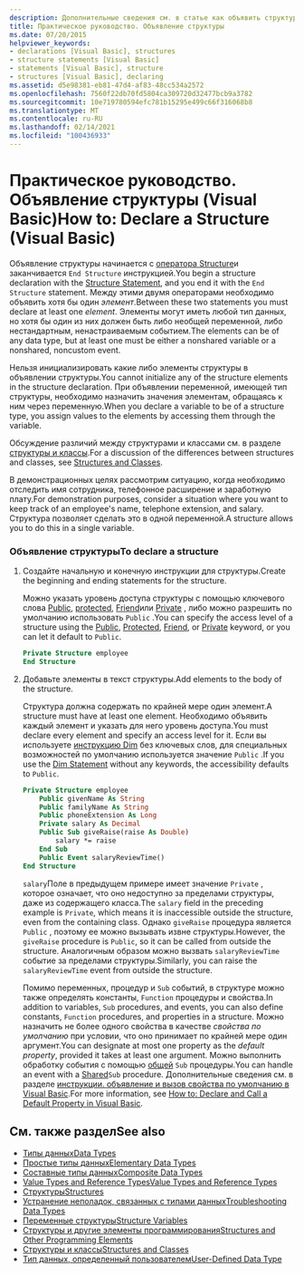 ```yaml
---
description: Дополнительные сведения см. в статье как объявить структуру (Visual Basic)
title: Практическое руководство. Объявление структуры
ms.date: 07/20/2015
helpviewer_keywords:
- declarations [Visual Basic], structures
- structure statements [Visual Basic]
- statements [Visual Basic], structure
- structures [Visual Basic], declaring
ms.assetid: d5e98381-eb81-47d4-af83-48cc534a2572
ms.openlocfilehash: 7560f22db70fd5804ca309720d32477bcb9a3782
ms.sourcegitcommit: 10e719780594efc781b15295e499c66f316068b8
ms.translationtype: MT
ms.contentlocale: ru-RU
ms.lasthandoff: 02/14/2021
ms.locfileid: "100436933"
---
```

# <a name="how-to-declare-a-structure-visual-basic"></a><span data-ttu-id="a7c8f-103">Практическое руководство. Объявление структуры (Visual Basic)</span><span class="sxs-lookup"><span data-stu-id="a7c8f-103">How to: Declare a Structure (Visual Basic)</span></span>

<span data-ttu-id="a7c8f-104">Объявление структуры начинается с [оператора Structure](../../../language-reference/statements/structure-statement.md)и заканчивается `End Structure` инструкцией.</span><span class="sxs-lookup"><span data-stu-id="a7c8f-104">You begin a structure declaration with the [Structure Statement](../../../language-reference/statements/structure-statement.md), and you end it with the `End Structure` statement.</span></span> <span data-ttu-id="a7c8f-105">Между этими двумя операторами необходимо объявить хотя бы один *элемент*.</span><span class="sxs-lookup"><span data-stu-id="a7c8f-105">Between these two statements you must declare at least one *element*.</span></span> <span data-ttu-id="a7c8f-106">Элементы могут иметь любой тип данных, но хотя бы один из них должен быть либо необщей переменной, либо нестандартным, ненастраиваемым событием.</span><span class="sxs-lookup"><span data-stu-id="a7c8f-106">The elements can be of any data type, but at least one must be either a nonshared variable or a nonshared, noncustom event.</span></span>  
  
 <span data-ttu-id="a7c8f-107">Нельзя инициализировать какие либо элементы структуры в объявлении структуры.</span><span class="sxs-lookup"><span data-stu-id="a7c8f-107">You cannot initialize any of the structure elements in the structure declaration.</span></span> <span data-ttu-id="a7c8f-108">При объявлении переменной, имеющей тип структуры, необходимо назначить значения элементам, обращаясь к ним через переменную.</span><span class="sxs-lookup"><span data-stu-id="a7c8f-108">When you declare a variable to be of a structure type, you assign values to the elements by accessing them through the variable.</span></span>  
  
 <span data-ttu-id="a7c8f-109">Обсуждение различий между структурами и классами см. в разделе [структуры и классы](structures-and-classes.md).</span><span class="sxs-lookup"><span data-stu-id="a7c8f-109">For a discussion of the differences between structures and classes, see [Structures and Classes](structures-and-classes.md).</span></span>  
  
 <span data-ttu-id="a7c8f-110">В демонстрационных целях рассмотрим ситуацию, когда необходимо отследить имя сотрудника, телефонное расширение и заработную плату.</span><span class="sxs-lookup"><span data-stu-id="a7c8f-110">For demonstration purposes, consider a situation where you want to keep track of an employee's name, telephone extension, and salary.</span></span> <span data-ttu-id="a7c8f-111">Структура позволяет сделать это в одной переменной.</span><span class="sxs-lookup"><span data-stu-id="a7c8f-111">A structure allows you to do this in a single variable.</span></span>  
  
### <a name="to-declare-a-structure"></a><span data-ttu-id="a7c8f-112">Объявление структуры</span><span class="sxs-lookup"><span data-stu-id="a7c8f-112">To declare a structure</span></span>  
  
1. <span data-ttu-id="a7c8f-113">Создайте начальную и конечную инструкции для структуры.</span><span class="sxs-lookup"><span data-stu-id="a7c8f-113">Create the beginning and ending statements for the structure.</span></span>  
  
     <span data-ttu-id="a7c8f-114">Можно указать уровень доступа структуры с помощью ключевого слова [Public](../../../language-reference/modifiers/public.md), [protected](../../../language-reference/modifiers/protected.md), [Friend](../../../language-reference/modifiers/friend.md)или [Private](../../../language-reference/modifiers/private.md) , либо можно разрешить по умолчанию использовать `Public` .</span><span class="sxs-lookup"><span data-stu-id="a7c8f-114">You can specify the access level of a structure using the [Public](../../../language-reference/modifiers/public.md), [Protected](../../../language-reference/modifiers/protected.md), [Friend](../../../language-reference/modifiers/friend.md), or [Private](../../../language-reference/modifiers/private.md) keyword, or you can let it default to `Public`.</span></span>  
  
    ```vb  
    Private Structure employee  
    End Structure  
    ```  
  
2. <span data-ttu-id="a7c8f-115">Добавьте элементы в текст структуры.</span><span class="sxs-lookup"><span data-stu-id="a7c8f-115">Add elements to the body of the structure.</span></span>  
  
     <span data-ttu-id="a7c8f-116">Структура должна содержать по крайней мере один элемент.</span><span class="sxs-lookup"><span data-stu-id="a7c8f-116">A structure must have at least one element.</span></span> <span data-ttu-id="a7c8f-117">Необходимо объявить каждый элемент и указать для него уровень доступа.</span><span class="sxs-lookup"><span data-stu-id="a7c8f-117">You must declare every element and specify an access level for it.</span></span> <span data-ttu-id="a7c8f-118">Если вы используете [инструкцию Dim](../../../language-reference/statements/dim-statement.md) без ключевых слов, для специальных возможностей по умолчанию используется значение `Public` .</span><span class="sxs-lookup"><span data-stu-id="a7c8f-118">If you use the [Dim Statement](../../../language-reference/statements/dim-statement.md) without any keywords, the accessibility defaults to `Public`.</span></span>  
  
    ```vb  
    Private Structure employee  
        Public givenName As String  
        Public familyName As String  
        Public phoneExtension As Long  
        Private salary As Decimal  
        Public Sub giveRaise(raise As Double)  
            salary *= raise  
        End Sub  
        Public Event salaryReviewTime()  
    End Structure  
    ```  
  
     <span data-ttu-id="a7c8f-119">`salary`Поле в предыдущем примере имеет значение `Private` , которое означает, что оно недоступно за пределами структуры, даже из содержащего класса.</span><span class="sxs-lookup"><span data-stu-id="a7c8f-119">The `salary` field in the preceding example is `Private`, which means it is inaccessible outside the structure, even from the containing class.</span></span> <span data-ttu-id="a7c8f-120">Однако `giveRaise` процедура является `Public` , поэтому ее можно вызывать извне структуры.</span><span class="sxs-lookup"><span data-stu-id="a7c8f-120">However, the `giveRaise` procedure is `Public`, so it can be called from outside the structure.</span></span> <span data-ttu-id="a7c8f-121">Аналогичным образом можно вызвать `salaryReviewTime` событие за пределами структуры.</span><span class="sxs-lookup"><span data-stu-id="a7c8f-121">Similarly, you can raise the `salaryReviewTime` event from outside the structure.</span></span>  
  
     <span data-ttu-id="a7c8f-122">Помимо переменных, процедур и `Sub` событий, в структуре можно также определять константы, `Function` процедуры и свойства.</span><span class="sxs-lookup"><span data-stu-id="a7c8f-122">In addition to variables, `Sub` procedures, and events, you can also define constants, `Function` procedures, and properties in a structure.</span></span> <span data-ttu-id="a7c8f-123">Можно назначить не более одного свойства в качестве *свойства по умолчанию* при условии, что оно принимает по крайней мере один аргумент.</span><span class="sxs-lookup"><span data-stu-id="a7c8f-123">You can designate at most one property as the *default property*, provided it takes at least one argument.</span></span> <span data-ttu-id="a7c8f-124">Можно выполнить обработку события с помощью [общей](../../../language-reference/modifiers/shared.md) `Sub` процедуры.</span><span class="sxs-lookup"><span data-stu-id="a7c8f-124">You can handle an event with a [Shared](../../../language-reference/modifiers/shared.md)`Sub` procedure.</span></span> <span data-ttu-id="a7c8f-125">Дополнительные сведения см. в разделе [инструкции. объявление и вызов свойства по умолчанию в Visual Basic](../procedures/how-to-declare-and-call-a-default-property.md).</span><span class="sxs-lookup"><span data-stu-id="a7c8f-125">For more information, see [How to: Declare and Call a Default Property in Visual Basic](../procedures/how-to-declare-and-call-a-default-property.md).</span></span>  
  
## <a name="see-also"></a><span data-ttu-id="a7c8f-126">См. также раздел</span><span class="sxs-lookup"><span data-stu-id="a7c8f-126">See also</span></span>

- [<span data-ttu-id="a7c8f-127">Типы данных</span><span class="sxs-lookup"><span data-stu-id="a7c8f-127">Data Types</span></span>](index.md)
- [<span data-ttu-id="a7c8f-128">Простые типы данных</span><span class="sxs-lookup"><span data-stu-id="a7c8f-128">Elementary Data Types</span></span>](elementary-data-types.md)
- [<span data-ttu-id="a7c8f-129">Составные типы данных</span><span class="sxs-lookup"><span data-stu-id="a7c8f-129">Composite Data Types</span></span>](composite-data-types.md)
- [<span data-ttu-id="a7c8f-130">Value Types and Reference Types</span><span class="sxs-lookup"><span data-stu-id="a7c8f-130">Value Types and Reference Types</span></span>](value-types-and-reference-types.md)
- [<span data-ttu-id="a7c8f-131">Структуры</span><span class="sxs-lookup"><span data-stu-id="a7c8f-131">Structures</span></span>](structures.md)
- [<span data-ttu-id="a7c8f-132">Устранение неполадок, связанных с типами данных</span><span class="sxs-lookup"><span data-stu-id="a7c8f-132">Troubleshooting Data Types</span></span>](troubleshooting-data-types.md)
- [<span data-ttu-id="a7c8f-133">Переменные структуры</span><span class="sxs-lookup"><span data-stu-id="a7c8f-133">Structure Variables</span></span>](structure-variables.md)
- [<span data-ttu-id="a7c8f-134">Структуры и другие элементы программирования</span><span class="sxs-lookup"><span data-stu-id="a7c8f-134">Structures and Other Programming Elements</span></span>](structures-and-other-programming-elements.md)
- [<span data-ttu-id="a7c8f-135">Структуры и классы</span><span class="sxs-lookup"><span data-stu-id="a7c8f-135">Structures and Classes</span></span>](structures-and-classes.md)
- [<span data-ttu-id="a7c8f-136">Тип данных, определенный пользователем</span><span class="sxs-lookup"><span data-stu-id="a7c8f-136">User-Defined Data Type</span></span>](../../../language-reference/data-types/user-defined-data-type.md)
